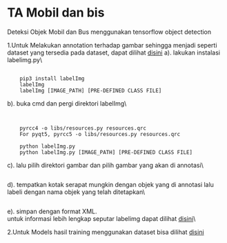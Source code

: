 # TA Mobil dan bis
Deteksi Objek Mobil dan Bus menggunakan tensorflow object detection

1.Untuk Melakukan annotation terhadap gambar sehingga menjadi seperti dataset yang tersedia pada dataset, dapat dilihat [disini](https://www.youtube.com/watch?v=Tlvy-eM8YO4)
a). lakukan instalasi labelimg.py\
~~~~~~~~~~~~~~~~~~~~~~~~~~~~~~~~~

    pip3 install labelImg
    labelImg
    labelImg [IMAGE_PATH] [PRE-DEFINED CLASS FILE]
~~~~~~~~~~~~~~~~~~~~~~~~~~~~~~~~~~~~~~~~~
b). buka cmd dan pergi direktori labelImg\
~~~~~~~~~~~~~~~~~~~~~~~~~~~~~~~~~~~~~~~~~


    pyrcc4 -o libs/resources.py resources.qrc
    For pyqt5, pyrcc5 -o libs/resources.py resources.qrc

    python labelImg.py
    python labelImg.py [IMAGE_PATH] [PRE-DEFINED CLASS FILE]
~~~~~~~~~~~~~~~~~~~~~~~~~~~~~~~~~~~~~~~~~
 c). lalu pilih direktori gambar dan pilih gambar yang akan di annotasi\
~~~~~~~~~~~~~~~~~~~~~~~~~~~~~~~~~~~~~~~~~
~~~~~~~~~~~~~~~~~~~~~~~~~~~~~~~~~~~~~~~~~
 d). tempatkan kotak serapat mungkin dengan objek yang di annotasi lalu labeli dengan nama objek yang telah ditetapkan\
 ~~~~~~~~~~~~~~~~~~~~~~~~~~~~~~~~~~~~~~~~~
 ~~~~~~~~~~~~~~~~~~~~~~~~~~~~~~~~~~~~~~~~~
 e). simpan dengan format XML.\
 untuk informasi lebih lengkap seputar labelimg dapat dilihat [disini](https://github.com/heartexlabs/labelImg)\ 


2.Untuk Models hasil training menggunakan dataset bisa dilihat [disini](https://drive.google.com/drive/folders/1fDf8EUF-Gu1I7idLb9EaXlxa0NKb4DuU?usp=sharing)
